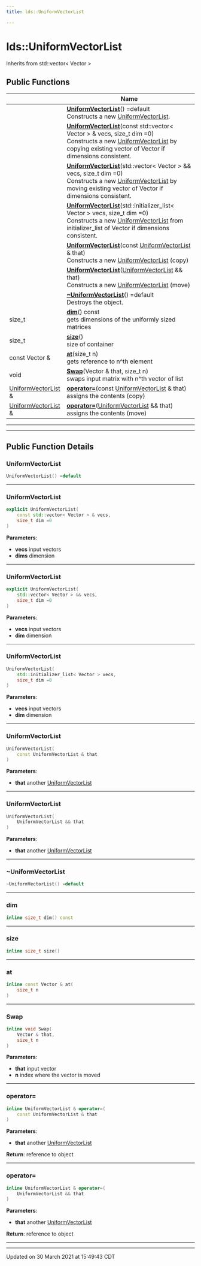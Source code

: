 ```yaml
---
title: lds::UniformVectorList

---
```


# lds::UniformVectorList



Inherits from std::vector< Vector >

## Public Functions

|                | Name           |
| -------------- | -------------- |
| | **[UniformVectorList](/lds-ctrl-est/docs/api/classes/classlds_1_1_uniform_vector_list/#function-uniformvectorlist)**() =default<br>Constructs a new [UniformVectorList](/lds-ctrl-est/docs/api/classes/classlds_1_1_uniform_vector_list/).  |
| | **[UniformVectorList](/lds-ctrl-est/docs/api/classes/classlds_1_1_uniform_vector_list/#function-uniformvectorlist)**(const std::vector< Vector > & vecs, size_t dim =0)<br>Constructs a new [UniformVectorList](/lds-ctrl-est/docs/api/classes/classlds_1_1_uniform_vector_list/) by copying existing vector of Vector if dimensions consistent.  |
| | **[UniformVectorList](/lds-ctrl-est/docs/api/classes/classlds_1_1_uniform_vector_list/#function-uniformvectorlist)**(std::vector< Vector > && vecs, size_t dim =0)<br>Constructs a new [UniformVectorList](/lds-ctrl-est/docs/api/classes/classlds_1_1_uniform_vector_list/) by moving existing vector of Vector if dimensions consistent.  |
| | **[UniformVectorList](/lds-ctrl-est/docs/api/classes/classlds_1_1_uniform_vector_list/#function-uniformvectorlist)**(std::initializer_list< Vector > vecs, size_t dim =0)<br>Constructs a new [UniformVectorList](/lds-ctrl-est/docs/api/classes/classlds_1_1_uniform_vector_list/) from initializer_list of Vector if dimensions consistent.  |
| | **[UniformVectorList](/lds-ctrl-est/docs/api/classes/classlds_1_1_uniform_vector_list/#function-uniformvectorlist)**(const [UniformVectorList](/lds-ctrl-est/docs/api/classes/classlds_1_1_uniform_vector_list/) & that)<br>Constructs a new [UniformVectorList](/lds-ctrl-est/docs/api/classes/classlds_1_1_uniform_vector_list/) (copy)  |
| | **[UniformVectorList](/lds-ctrl-est/docs/api/classes/classlds_1_1_uniform_vector_list/#function-uniformvectorlist)**([UniformVectorList](/lds-ctrl-est/docs/api/classes/classlds_1_1_uniform_vector_list/) && that)<br>Constructs a new [UniformVectorList](/lds-ctrl-est/docs/api/classes/classlds_1_1_uniform_vector_list/) (move)  |
| | **[~UniformVectorList](/lds-ctrl-est/docs/api/classes/classlds_1_1_uniform_vector_list/#function-~uniformvectorlist)**() =default<br>Destroys the object.  |
| size_t | **[dim](/lds-ctrl-est/docs/api/classes/classlds_1_1_uniform_vector_list/#function-dim)**() const<br>gets dimensions of the uniformly sized matrices  |
| size_t | **[size](/lds-ctrl-est/docs/api/classes/classlds_1_1_uniform_vector_list/#function-size)**()<br>size of container  |
| const Vector & | **[at](/lds-ctrl-est/docs/api/classes/classlds_1_1_uniform_vector_list/#function-at)**(size_t n)<br>gets reference to n^th element  |
| void | **[Swap](/lds-ctrl-est/docs/api/classes/classlds_1_1_uniform_vector_list/#function-swap)**(Vector & that, size_t n)<br>swaps input matrix with n^th vector of list  |
| [UniformVectorList](/lds-ctrl-est/docs/api/classes/classlds_1_1_uniform_vector_list/) & | **[operator=](/lds-ctrl-est/docs/api/classes/classlds_1_1_uniform_vector_list/#function-operator=)**(const [UniformVectorList](/lds-ctrl-est/docs/api/classes/classlds_1_1_uniform_vector_list/) & that)<br>assigns the contents (copy)  |
| [UniformVectorList](/lds-ctrl-est/docs/api/classes/classlds_1_1_uniform_vector_list/) & | **[operator=](/lds-ctrl-est/docs/api/classes/classlds_1_1_uniform_vector_list/#function-operator=)**([UniformVectorList](/lds-ctrl-est/docs/api/classes/classlds_1_1_uniform_vector_list/) && that)<br>assigns the contents (move)  |

---
---
## Public Function Details

### **UniformVectorList**

```cpp
UniformVectorList() =default
```



---
### **UniformVectorList**

```cpp
explicit UniformVectorList(
    const std::vector< Vector > & vecs,
    size_t dim =0
)
```



**Parameters**:

  * **vecs** input vectors 
  * **dims** dimension 


---
### **UniformVectorList**

```cpp
explicit UniformVectorList(
    std::vector< Vector > && vecs,
    size_t dim =0
)
```



**Parameters**:

  * **vecs** input vectors 
  * **dim** dimension 


---
### **UniformVectorList**

```cpp
UniformVectorList(
    std::initializer_list< Vector > vecs,
    size_t dim =0
)
```



**Parameters**:

  * **vecs** input vectors 
  * **dim** dimension 


---
### **UniformVectorList**

```cpp
UniformVectorList(
    const UniformVectorList & that
)
```



**Parameters**:

  * **that** another [UniformVectorList](/lds-ctrl-est/docs/api/classes/classlds_1_1_uniform_vector_list/)


---
### **UniformVectorList**

```cpp
UniformVectorList(
    UniformVectorList && that
)
```



**Parameters**:

  * **that** another [UniformVectorList](/lds-ctrl-est/docs/api/classes/classlds_1_1_uniform_vector_list/)


---
### **~UniformVectorList**

```cpp
~UniformVectorList() =default
```



---
### **dim**

```cpp
inline size_t dim() const
```



---
### **size**

```cpp
inline size_t size()
```



---
### **at**

```cpp
inline const Vector & at(
    size_t n
)
```



---
### **Swap**

```cpp
inline void Swap(
    Vector & that,
    size_t n
)
```



**Parameters**:

  * **that** input vector 
  * **n** index where the vector is moved 


---
### **operator=**

```cpp
inline UniformVectorList & operator=(
    const UniformVectorList & that
)
```



**Parameters**:

  * **that** another [UniformVectorList](/lds-ctrl-est/docs/api/classes/classlds_1_1_uniform_vector_list/)


**Return**: reference to object 

---
### **operator=**

```cpp
inline UniformVectorList & operator=(
    UniformVectorList && that
)
```



**Parameters**:

  * **that** another [UniformVectorList](/lds-ctrl-est/docs/api/classes/classlds_1_1_uniform_vector_list/)


**Return**: reference to object 

---


-------------------------------

Updated on 30 March 2021 at 15:49:43 CDT
